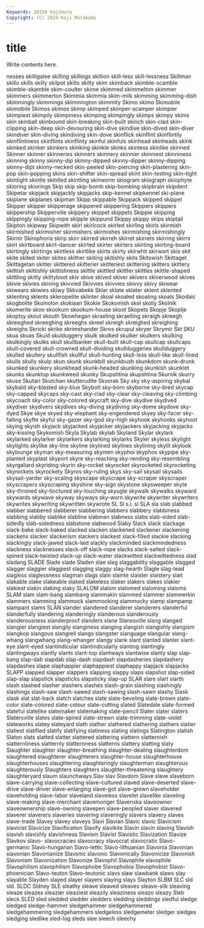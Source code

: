 ```yaml
---
Keywords: 26156 kojimura
Copyright: (C) 2024 Koji Murakami
---
```


# title

Write contents here.



nesses skilligalee skilling skillings skillion skill-less skill-lessness Skillman
skillo skills skilly skilpot skilts skilty skim skimback skimble-scamble skimble-skamble
skim-coulter skime skimmed skimmelton skimmer skimmers skimmerton Skimmia skimmia skim-milk
skimming skimming-dish skimmingly skimmings skimmington skimmity Skimo skimo Skimobile skimobile
Skimos skimos skimp skimped skimper-scamper skimpier skimpiest skimpily skimpiness skimping
skimpingly skimps skimpy skims skin skinball skinbound skin-breaking skin-built skinch
skin-clad skin-clipping skin-deep skin-devouring skin-dive skindive skin-dived skin-diver skindiver skin-diving
skindiving skin-dove skinflick skinflint skinflintily skinflintiness skinflints skinflinty skinful skinfuls
skinhead skinheads skink skinked skinker skinkers skinking skinkle skinks skinless
skinlike skinned Skinner skinner skinneries skinners skinnery skinnier skinniest skinniness
skinning skinny skinny-dip skinny-dipped skinny-dipper skinny-dipping skinny-dipt skinny-necked skin-peeled skin-piercing
skin-plastering skin-pop skin-popping skins skin-shifter skin-spread skint skin-testing skin-tight skintight
skintle skintled skintling skinworm skiogram skiograph skiophyte skioring skiorings Skip
skip skip-bomb skip-bombing skipbrain skipdent Skipetar skipjack skipjackly skipjacks skip-kennel
skipkennel ski-plane skiplane skiplanes skipman Skipp skippable Skippack skipped skippel
Skipper skipper skipperage skippered skippering Skippers skippers skippership Skipperville skippery
skippet skippets Skippie skipping skippingly skipping-rope skipple skippund Skippy skippy
skips skiptail Skipton skipway Skipwith skirl skirlcock skirled skirling skirls
skirmish skirmished skirmisher skirmishers skirmishes skirmishing skirmishingly Skirnir Skirophoria skirp
skirr skirred skirreh skirret skirrets skirring skirrs skirt skirtboard skirt-dancer
skirted skirter skirters skirting skirting-board skirtingly skirtings skirtless skirtlike skirts
skirty skirwhit skirwort skis skit skite skited skiter skites skither
skiting skitishly skits Skitswish Skittaget Skittagetan skitter skittered skitterier skitteriest
skittering skitters skittery skittish skittishly skittishness skittle skittled skittler skittles
skittle-shaped skittling skitty skittyboot skiv skive skived skiver skivers skiverwood
skives skivie skivies skiving skivvied Skivvies skivvies skivvy skivy skiwear
skiwears skiwies skiwy Skkvabekk Sklar sklate sklater sklent sklented sklenting
sklents skleropelite sklinter skoal skoaled skoaling skoals Skodaic skogbolite Skoinolon
skokiaan Skokie Skokomish skol skolly Skolnik skomerite skoo skookum skookum-house
skoot Skopets Skopje Skoplje skoptsy skout skouth Skowhegan skraeling skraelling
skraigh skreegh skreeghed skreeghing skreeghs skreel skreigh skreighed skreighing skreighs
Skricki skrike skrimshander Skros skrupul skryer Skrymir Skt SKU skua
skuas Skuld skulduggery skulk skulked skulker skulkers skulking skulkingly skulks
skull skullbanker skull-built skull-cap skullcap skullcaps skull-covered skull-crowned skull-dividing skullduggeries
skullduggery skulled skullery skullfish skullful skull-hunting skull-less skull-like skull-lined skulls
skully skulp skun skunk skunkbill skunkbush skunkdom skunk-drunk skunked skunkery
skunkhead skunk-headed skunking skunkish skunklet skunks skunktop skunkweed skunky Skupshtina
skupshtina Skurnik skurry skuse Skutari Skutchan skutterudite Skvorak Sky sky
sky-aspiring skybal skybald sky-blasted sky-blue Skybolt sky-born skyborne sky-bred skycap
sky-capped skycaps sky-cast sky-clad sky-clear sky-cleaving sky-climbing skycoach sky-color sky-colored
skycraft sky-dive skydive skydived skydiver skydivers skydives sky-diving skydiving sky-dome
skydove sky-dyed Skye skye skyed sky-elephant sky-engendered skyey sky-facer sky-falling
skyfte skyful sky-gazer sky-god sky-high skyhook skyhooks skyhoot skying skyish
skyjack skyjacked skyjacker skyjackers skyjacking skyjacks sky-kissing Skykomish Skyla Skylab
skylab Skyland Skylar skylark skylarked skylarker skylarkers skylarking skylarks Skyler
skyless skylight skylights skylike sky-line skyline skylined skylines skylining skylit
skylook skylounge skyman sky-measuring skymen skyphoi skyphos skypipe sky-planted skyplast
skyport skyre sky-reaching sky-rending sky-resembling skyrgaliard skyriding skyrin sky-rocket skyrocket
skyrocketed skyrocketing skyrockets skyrockety Skyros sky-ruling skys sky-sail skysail skysails
skysail-yarder sky-scaling skyscape skyscrape sky-scraper skyscraper skyscrapers skyscraping skyshine sky-sign
skystone skysweeper skyte sky-throned sky-tinctured sky-touching skyugle skywalk skywalks skyward
skywards skywave skyway skyways sky-worn skywrite skywriter skywriters skywrites skywriting
skywritten skywrote SL Sl s.l. sl SLA sla slab slabbed
slabber slabbered slabberer slabbering slabbers slabbery slabbiness slabbing slabby slablike
slabline slabman slabness slabs slab-sided slab-sidedly slab-sidedness slabstone slabwood Slaby
Slack slack slackage slack-bake slack-baked slacked slacken slackened slackener slackening
slackens slacker slackerism slackers slackest slack-filled slackie slacking slackingly slack-jawed
slack-laid slackly slackminded slackmindedness slackness slacknesses slack-off slack-rope slacks slack-salted
slack-spined slack-twisted slack-up slack-water slackwitted slackwittedness slad sladang SLADE Slade
slade Sladen slae slag slaggability slaggable slagged slagger slaggier slaggiest
slagging slaggy slag-hearth Slagle slag-lead slagless slaglessness slagman slags slain
slainte slaister slaistery slait slakable slake slakeable slaked slakeless slaker
slakers slakes slakier slakiest slakin slaking slaky SLALOM slalom slalomed
slaloming slaloms SLAM slam slam-bang slambang slammakin slammed slammer slammerkin
slammers slamming slammock slammocking slammocky slamp slampamp slampant slams SLAN
slander slandered slanderer slanderers slanderful slanderfully slandering slanderingly slanderous slanderously
slanderousness slanderproof slanders slane Slanesville slang slanged slangier slangiest slangily
slanginess slanging slangish slangishly slangism slangkop slangous slangrell slangs slangster
slanguage slangular slang-whang slangwhang slang-whanger slangy slank slant slanted slanter
slant-eye slant-eyed slantindicular slantindicularly slanting slantingly slantingways slantly slants slant-top
slantways slantwise slanty slap slap-bang slap-dab slapdab slap-dash slapdash slapdasheries
slapdashery slapdashes slape slaphappier slaphappiest slaphappy slapjack slapjacks SLAPP slapped
slapper slappers slapping slappy slaps slapshot slap-sided slap-slap slapstick slapsticks
slapsticky slap-up SLAR slare slart slarth slash slashed slasher slashers
slashes slash-grain slashing slashingly slashings slash-saw slash-sawed slash-sawing slash-sawn slashy
Slask slask slat slat-back slatch slatches slate slate-beveling slate-brown slate-color
slate-colored slate-colour slate-cutting slated Slatedale slate-formed slateful slatelike slatemaker slatemaking
slate-pencil Slater slater slaters Slatersville slates slate-spired slate-strewn slate-trimming slate-violet
slateworks slatey slateyard slath slather slathered slathering slathers slatier slatiest
slatified slatify slatifying slatiness slating slatings Slatington slatish Slaton slats
slatted slatter slattered slattering slattern slatternish slatternliness slatternly slatternness slatterns
slattery slatting slaty Slaughter slaughter slaughter-breathing slaughter-dealing slaughterdom slaughtered slaughterer
slaughterers slaughter-house slaughterhouse slaughterhouses slaughtering slaughteringly slaughterman slaughterous slaughterously Slaughters
slaughters slaughter-threatening slaughtery slaughteryard slaum slaunchways Slav slav Slavdom Slave
slave slaveborn slave-carrying slave-collecting slave-cultured slaved slave-deserted slave-drive slave-driver slave-enlarging
slave-got slave-grown slaveholder slaveholding slave-labor slaveland slaveless slavelet slavelike slaveling
slave-making slave-merchant slavemonger Slavenska slaveowner slaveownership slave-owning slavepen slave-peopled slaver
slavered slaverer slaverers slaveries slavering slaveringly slavers slavery slaves slave-trade
Slavey slavey slaveys Slavi Slavian Slavic slavic Slavicism slavicist Slavicize
Slavification Slavify slavikite Slavin slavin slaving Slavish slavish slavishly slavishness
Slavism Slavist Slavistic Slavization Slavize Slavkov slavo- slavocracies slavocracy slavocrat
slavocratic Slavo-germanic Slavo-hungarian Slavo-lettic Slavo-lithuanian Slavonia Slavonian slavonian Slavonianize Slavonic
slavonic Slavonically Slavonicize Slavonish Slavonism Slavonization Slavonize Slavophil Slavophile slavophile
Slavophilism slavophilism Slavophobe Slavophobia Slavophobist Slavo-phoenician Slavo-teuton Slavo-teutonic slavs slaw
slawbank slaws slay slayable Slayden slayed slayer slayers slaying slays
Slayton SLBM SLC sld sld. SLDC Sldney SLE sleathy sleave
sleaved sleaves sleave-silk sleaving sleaze sleazes sleazier sleaziest sleazily sleaziness
sleazo sleazy Sleb sleck SLED sled sledded sledder sledders sledding
sleddings sledful sledge sledged sledge-hammer sledgehammer sledgehammered sledgehammering sledgehammers sledgeless
sledgemeter sledger sledges sledging sledlike sled-log sleds slee sleech sleechy
